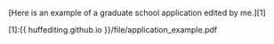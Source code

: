 [Here is an example of a graduate school application edited by me.][1]

[1]:{{ huffediting.github.io }}/file/application_example.pdf
